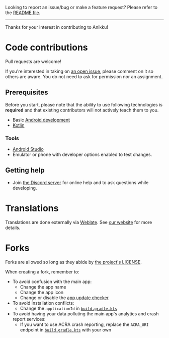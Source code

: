 Looking to report an issue/bug or make a feature request? Please refer to the [README file](https://github.com/komikku-app/anikku#issues-feature-requests-and-contributing).

---

Thanks for your interest in contributing to Anikku!


# Code contributions

Pull requests are welcome!

If you're interested in taking on [an open issue](https://github.com/komikku-app/anikku/issues), please comment on it so others are aware.
You do not need to ask for permission nor an assignment.

## Prerequisites

Before you start, please note that the ability to use following technologies is **required** and that existing contributors will not actively teach them to you.

- Basic [Android development](https://developer.android.com/)
- [Kotlin](https://kotlinlang.org/)

### Tools

- [Android Studio](https://developer.android.com/studio)
- Emulator or phone with developer options enabled to test changes.

## Getting help

- Join [the Discord server](https://discord.gg/85jB7V5AJR) for online help and to ask questions while developing.

# Translations

Translations are done externally via [Weblate](https://hosted.weblate.org/projects/komikku-app/anikku/). See [our website](https://anikku-app.github.io/docs/contribute#translation) for more details.


# Forks

Forks are allowed so long as they abide by [the project's LICENSE](https://github.com/tachiyomiorg/tachiyomi/blob/master/LICENSE).

When creating a fork, remember to:

- To avoid confusion with the main app:
    - Change the app name
    - Change the app icon
    - Change or disable the [app update checker](https://github.com/komikku-app/anikku/blob/master/app/src/main/java/eu/kanade/tachiyomi/data/updater/AppUpdateChecker.kt)
- To avoid installation conflicts:
    - Change the `applicationId` in [`build.gradle.kts`](https://github.com/komikku-app/anikku/blob/master/app/build.gradle.kts)
- To avoid having your data polluting the main app's analytics and crash report services:
    - If you want to use ACRA crash reporting, replace the `ACRA_URI` endpoint in [`build.gradle.kts`](https://github.com/komikku-app/anikku/blob/master/app/build.gradle.kts) with your own

